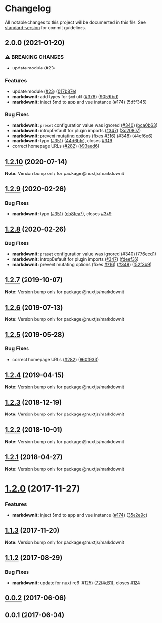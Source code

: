 # Changelog

All notable changes to this project will be documented in this file. See [standard-version](https://github.com/conventional-changelog/standard-version) for commit guidelines.

## 2.0.0 (2021-01-20)


### ⚠ BREAKING CHANGES

* update module (#23)

### Features

* update module ([#23](https://github.com/nuxt-community/markdownit-module/issues/23)) ([017b87e](https://github.com/nuxt-community/markdownit-module/commit/017b87e529839006a70c3d7417a71adf002fab44))
* **markdownit:** add types for `$md` util ([#376](https://github.com/nuxt-community/markdownit-module/issues/376)) ([9059fbd](https://github.com/nuxt-community/markdownit-module/commit/9059fbd02bee237cde1820e4008388d07a983209))
* **markdownit:** inject $md to app and vue instance ([#174](https://github.com/nuxt-community/markdownit-module/issues/174)) ([5d5f345](https://github.com/nuxt-community/markdownit-module/commit/5d5f345cb36976629d44fc3828d1e45746648a49))


### Bug Fixes

* **markdownit:** `preset` configuration value was ignored ([#340](https://github.com/nuxt-community/markdownit-module/issues/340)) ([bca0b63](https://github.com/nuxt-community/markdownit-module/commit/bca0b633d47a39b841a558ee7a1568a6ff03c57c))
* **markdownit:** intropDefault for plugin imports ([#347](https://github.com/nuxt-community/markdownit-module/issues/347)) ([3c20807](https://github.com/nuxt-community/markdownit-module/commit/3c20807f17c8bfed2e5a3ac207f3c8831783cd66))
* **markdownit:** prevent mutating options (fixes [#216](https://github.com/nuxt-community/markdownit-module/issues/216)) ([#348](https://github.com/nuxt-community/markdownit-module/issues/348)) ([44cf6e6](https://github.com/nuxt-community/markdownit-module/commit/44cf6e6684d0ad2f95827ba666b60efc855c41a9))
* **markdownit:** typo ([#351](https://github.com/nuxt-community/markdownit-module/issues/351)) ([44d6bfc](https://github.com/nuxt-community/markdownit-module/commit/44d6bfcbff946b801f1885c7365bbb75c91095aa)), closes [#349](https://github.com/nuxt-community/markdownit-module/issues/349)
* correct homepage URLs ([#282](https://github.com/nuxt-community/markdownit-module/issues/282)) ([b93aed6](https://github.com/nuxt-community/markdownit-module/commit/b93aed6afa8bea33282723fdc34381d74f44d6c3))

## [1.2.10](https://github.com/nuxt/modules/compare/@nuxtjs/markdownit@1.2.9...@nuxtjs/markdownit@1.2.10) (2020-07-14)

**Note:** Version bump only for package @nuxtjs/markdownit





## [1.2.9](https://github.com/nuxt/modules/compare/@nuxtjs/markdownit@1.2.8...@nuxtjs/markdownit@1.2.9) (2020-02-26)


### Bug Fixes

* **markdownit:** typo ([#351](https://github.com/nuxt/modules/issues/351)) ([cb8fea7](https://github.com/nuxt/modules/commit/cb8fea7afa550448b074a41298564cd0b3c00a9d)), closes [#349](https://github.com/nuxt/modules/issues/349)





## [1.2.8](https://github.com/nuxt/modules/compare/@nuxtjs/markdownit@1.2.7...@nuxtjs/markdownit@1.2.8) (2020-02-26)


### Bug Fixes

* **markdownit:** `preset` configuration value was ignored ([#340](https://github.com/nuxt/modules/issues/340)) ([776ecd1](https://github.com/nuxt/modules/commit/776ecd1e9731d4c9a43554991a1ec48aff22fecc))
* **markdownit:** intropDefault for plugin imports ([#347](https://github.com/nuxt/modules/issues/347)) ([fdeef36](https://github.com/nuxt/modules/commit/fdeef360f5961b0ac22b7374d53b653ddb790e94))
* **markdownit:** prevent mutating options (fixes [#216](https://github.com/nuxt/modules/issues/216)) ([#348](https://github.com/nuxt/modules/issues/348)) ([152f3b9](https://github.com/nuxt/modules/commit/152f3b92f1959ccb2ebb397c339717b619c748ef))





## [1.2.7](https://github.com/nuxt/modules/compare/@nuxtjs/markdownit@1.2.6...@nuxtjs/markdownit@1.2.7) (2019-10-07)

**Note:** Version bump only for package @nuxtjs/markdownit





## [1.2.6](https://github.com/nuxt/modules/compare/@nuxtjs/markdownit@1.2.5...@nuxtjs/markdownit@1.2.6) (2019-07-13)

**Note:** Version bump only for package @nuxtjs/markdownit





## [1.2.5](https://github.com/nuxt/modules/compare/@nuxtjs/markdownit@1.2.4...@nuxtjs/markdownit@1.2.5) (2019-05-28)


### Bug Fixes

* correct homepage URLs ([#282](https://github.com/nuxt/modules/issues/282)) ([960f933](https://github.com/nuxt/modules/commit/960f933))





## [1.2.4](https://github.com/nuxt/modules/compare/@nuxtjs/markdownit@1.2.3...@nuxtjs/markdownit@1.2.4) (2019-04-15)

**Note:** Version bump only for package @nuxtjs/markdownit





<a name="1.2.3"></a>
## [1.2.3](https://github.com/nuxt/modules/compare/@nuxtjs/markdownit@1.2.2...@nuxtjs/markdownit@1.2.3) (2018-12-19)

**Note:** Version bump only for package @nuxtjs/markdownit





<a name="1.2.2"></a>
## [1.2.2](https://github.com/nuxt/modules/compare/@nuxtjs/markdownit@1.2.1...@nuxtjs/markdownit@1.2.2) (2018-10-01)

**Note:** Version bump only for package @nuxtjs/markdownit





<a name="1.2.1"></a>
## [1.2.1](https://github.com/nuxt/modules/compare/@nuxtjs/markdownit@1.2.0...@nuxtjs/markdownit@1.2.1) (2018-04-27)




**Note:** Version bump only for package @nuxtjs/markdownit

<a name="1.2.0"></a>
# [1.2.0](https://github.com/nuxt/modules/compare/@nuxtjs/markdownit@1.1.3...@nuxtjs/markdownit@1.2.0) (2017-11-27)


### Features

* **markdownit:** inject $md to app and vue instance ([#174](https://github.com/nuxt/modules/issues/174)) ([35e2e9c](https://github.com/nuxt/modules/commit/35e2e9c))




<a name="1.1.3"></a>
## [1.1.3](https://github.com/nuxt/modules/compare/@nuxtjs/markdownit@1.1.2...@nuxtjs/markdownit@1.1.3) (2017-11-20)




**Note:** Version bump only for package @nuxtjs/markdownit

<a name="1.1.2"></a>
## [1.1.2](https://github.com/nuxt/modules/compare/@nuxtjs/markdownit@1.1.0...@nuxtjs/markdownit@1.1.2) (2017-08-29)


### Bug Fixes

* **markdownit:** update for nuxt rc6 (#125) ([72f4d61](https://github.com/nuxt/modules/commit/72f4d61)), closes [#124](https://github.com/nuxt/modules/issues/124)




<a name="0.0.2"></a>
## [0.0.2](https://github.com/nuxt/modules/compare/@nuxtjs/markdownit@0.0.1...@nuxtjs/markdownit@0.0.2) (2017-06-06)




<a name="0.0.1"></a>
## 0.0.1 (2017-06-04)
